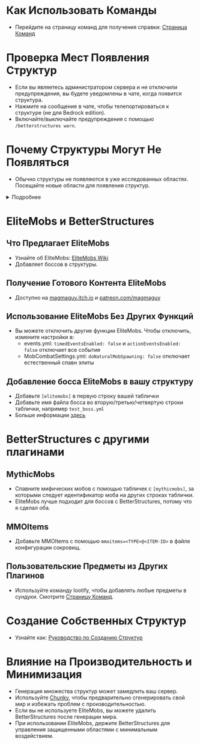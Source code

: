 # Как Использовать Команды
- Перейдите на страницу команд для получения справки: [Страница Команд]($language$/betterstructures/commands.md)

# Проверка Мест Появления Структур
- Если вы являетесь администратором сервера и не отключили предупреждения, вы будете уведомлены в чате, когда появится структура.
- Нажмите на сообщение в чате, чтобы телепортироваться к структуре (не для Bedrock edition).
- Включайте/выключайте предупреждения с помощью `/betterstructures warn`.

# Почему Структуры Могут Не Появляться
- Обычно структуры не появляются в уже исследованных областях. Посещайте новые области для появления структур.

<details>
<summary>Подробнее</summary>

Структуры не будут появляться в уже исследованных областях, чтобы избежать их чрезмерного заполнения и повреждения построек игроков. BetterStructures знает, была ли область исследована до его установки, и не будет размещать там структуры. Если ваш мир был полностью исследован до установки BetterStructures, вам нужно перегенерировать его или создать новый мир.

</details>

# EliteMobs и BetterStructures

## Что Предлагает EliteMobs
- Узнайте об EliteMobs: [EliteMobs Wiki](#)
- Добавляет боссов в структуры.

## Получение Готового Контента EliteMobs
- Доступно на [magmaguy.itch.io](https://magmaguy.itch.io/) и [patreon.com/magmaguy](https://www.patreon.com/magmaguy)

## Использование EliteMobs Без Других Функций
- Вы можете отключить другие функции EliteMobs. Чтобы отключить, измените настройки в:
    - events.yml: `timedEventsEnabled: false` и `actionEventsEnabled: false` отключает все события
    - MobCombatSettings.yml: `doNaturalMobSpawning: false` отключает естественный спавн элиты

## Добавление босса EliteMobs в вашу структуру

- Добавьте `[elitemobs]` в первую строку вашей таблички
- Добавьте имя файла босса во вторую/третью/четвертую строки таблички, например `test_boss.yml`
- Больше информации [здесь]($language$/betterstructures/creating_structures.md)

# BetterStructures с другими плагинами

## MythicMobs
- Спавните мифических мобов с помощью табличек с `[mythicmobs]`, за которыми следует идентификатор моба на других строках таблички.
- EliteMobs лучше подходит для боссов с BetterStructures, потому что я сделал оба.

## MMOItems
- Добавьте MMOItems с помощью `mmoitems=<TYPE>@<ITEM-ID>` в файле конфигурации сокровищ.

## Пользовательские Предметы из Других Плагинов
- Используйте команду lootify, чтобы добавлять любые предметы в сундуки. Смотрите [Страницу Команд]($language$/betterstructures/commands.md).

# Создание Собственных Структур
- Узнайте как: [Руководство по Созданию Структур]($language$/betterstructures/creating_structures.md)

# Влияние на Производительность и Минимизация
- Генерация множества структур может замедлить ваш сервер.
- Используйте [Chunky](https://www.spigotmc.org/resources/chunky.81534/), чтобы предварительно сгенерировать свой мир и избежать проблем с производительностью.
- Если вы не используете EliteMobs, вы можете удалить BetterStructures после генерации мира.
- При использовании EliteMobs, держите BetterStructures для управления защищенными областями с минимальным воздействием.

